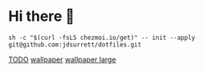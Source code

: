 # Hi there 👋

``` shell
sh -c "$(curl -fsLS chezmoi.io/get)" -- init --apply git@github.com:jdsurrett/dotfiles.git
```

[TODO](TODO.md)
[wallpaper][def2]
[wallpaper large][def]

[def]: https://i.redd.it/ug7hy525o4291.jpg
[def2]: https://www.reddit.com/r/wallpaper/comments/uzdtqi/futurist_city_3840x2160
